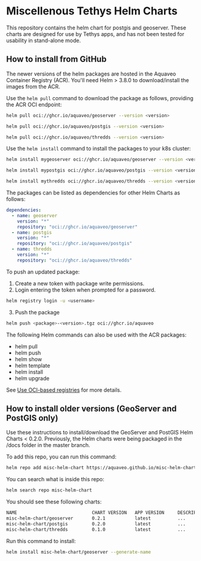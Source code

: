 # Miscellenous Tethys Helm Charts
This repository contains the helm chart for postgis and geoserver. These charts are designed for use by Tethys apps, and has not been tested for usability in stand-alone mode.

## How to install from GitHub

The newer versions of the helm packages are hosted in the Aquaveo Container Registry (ACR). You'll need Helm > 3.8.0 to download/install the images from the ACR.

Use the `helm pull` command to download the package as follows, providing the ACR OCI endpoint:

```bash
helm pull oci://ghcr.io/aquaveo/geoserver --version <version>
```

```bash
helm pull oci://ghcr.io/aquaveo/postgis --version <version>
```

```bash
helm pull oci://ghcr.io/aquaveo/thredds --version <version>
```

Use the `helm install` command to install the packages to your k8s cluster:

```bash
helm install mygeoserver oci://ghcr.io/aquaveo/geoserver --version <version>
```

```bash
helm install mypostgis oci://ghcr.io/aquaveo/postgis --version <version>
```

```bash
helm install mythredds oci://ghcr.io/aquaveo/thredds --version <version>
```

The packages can be listed as dependencies for other Helm Charts as follows:

```yaml
dependencies:
  - name: geoserver
    version: "*"
    repository: "oci://ghcr.io/aquaveo/geoserver"
  - name: postgis
    version: "*"
    repository: "oci://ghcr.io/aquaveo/postgis"
  - name: thredds
    version: "*"
    repository: "oci://ghcr.io/aquaveo/thredds"
```

To push an updated package:

1. Create a new token with package write permissions.
2. Login entering the token when prompted for a password.

```bash
helm registry login -u <username>
```

3. Push the package

```bash
helm push <package>-<version>.tgz oci://ghcr.io/aquaveo
```

The following Helm commands can also be used with the ACR packages:

* helm pull
* helm push
* helm show
* helm template
* helm install
* helm upgrade

See [Use OCI-based registries](https://helm.sh/docs/topics/registries/) for more details.

## How to install older versions (GeoServer and PostGIS only)

Use these instructions to install/download the GeoServer and PostGIS Helm Charts < 0.2.0. Previously, the Helm charts were being packaged in the /docs folder in the master branch.

To add this repo, you can run this command:

```bash
helm repo add misc-helm-chart https://aquaveo.github.io/misc-helm-charts/
```

You can search what is inside this repo:
```bash
helm search repo misc-helm-chart
```
You should see these following charts:

``` bash
NAME                            CHART VERSION   APP VERSION     DESCRIPTION     
misc-helm-chart/geoserver       0.2.1           latest          ...       
misc-helm-chart/postgis         0.2.0           latest          ...
misc-helm-chart/thredds         0.1.0           latest          ...
```

Run this command to install:

``` bash
helm install misc-helm-chart/geoserver --generate-name
```
